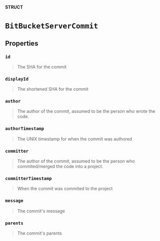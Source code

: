 **STRUCT**

# `BitBucketServerCommit`

## Properties
### `id`

> The SHA for the commit

### `displayId`

> The shortened SHA for the commit

### `author`

> The author of the commit, assumed to be the person who wrote the code.

### `authorTimestamp`

> The UNIX timestamp for when the commit was authored

### `committer`

> The author of the commit, assumed to be the person who commited/merged the code into a project.

### `committerTimestamp`

> When the commit was commited to the project

### `message`

> The commit's message

### `parents`

> The commit's parents
